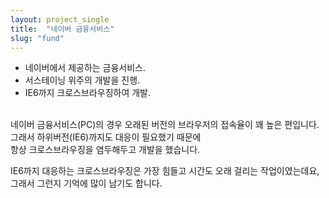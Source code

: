 ```yaml
---
layout: project_single
title:  "네이버 금융서비스"
slug: "fund"
---
```


- 네이버에서 제공하는 금융서비스.
- 서스테이닝 위주의 개발을 진행.
- IE6까지 크로스브라우징하여 개발.
<br><br>

네이버 금융서비스(PC)의 경우 오래된 버전의 브라우저의 접속율이 꽤 높은 편입니다.<br>
그래서 하위버전(IE6)까지도 대응이 필요했기 때문에<br>
항상 크로스브라우징을 염두해두고 개발을 했습니다.<br>

IE6까지 대응하는 크로스브라우징은 가장 힘들고 시간도 오래 걸리는 작업이였는데요,<br>
그래서 그런지 기억에 많이 남기도 합니다.<br>
